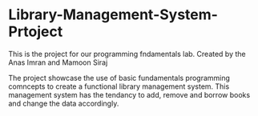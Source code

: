 # Library-Management-System-Prtoject
This is the project for our programming fndamentals lab.
Created by the Anas Imran and Mamoon Siraj

The project showcase the use of basic fundamentals programming comncepts to create a functional library management system.
This management system has the tendancy to add, remove and borrow books and change the data accordingly.
